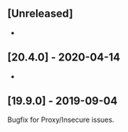 ## [Unreleased]
-

## [20.4.0] - 2020-04-14
-


## [19.9.0] - 2019-09-04
Bugfix for Proxy/Insecure issues.

